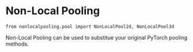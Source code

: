 # Non-Local Pooling

```
from nonlocalpooling.pool import NonLocalPool2d, NonLocalPool3d
```

Non-Local Pooling can be used to substitue your original PyTorch pooling methods.